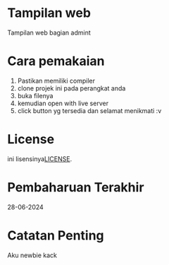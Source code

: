 # Tampilan web
Tampilan web bagian admint

# Cara pemakaian 
1. Pastikan memiliki compiler
2. clone projek ini pada perangkat anda
3. buka filenya 
4. kemudian open with live server
5. click button yg tersedia dan selamat menikmati :v 

# License
ini lisensinya[LICENSE](LICENSE).

# Pembaharuan Terakhir
28-06-2024

# Catatan Penting
Aku newbie kack
